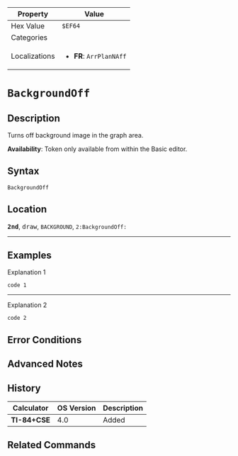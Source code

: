 | Property      | Value |
|---------------|-------|
| Hex Value     | `$EF64`|
| Categories    | <ul></ul> |
| Localizations | <ul><li><b>FR</b>: `ArrPlanNAff`</li></ul> |

# `BackgroundOff`

## Description
Turns off background image in the graph area.


<b>Availability</b>: Token only available from within the Basic editor.

## Syntax
`BackgroundOff`

## Location
<tt><kbd><b>2nd</b></kbd></tt>, <kbd>draw</kbd>, `BACKGROUND`, `2:BackgroundOff:`
<hr>

## Examples

Explanation 1
```ti-basic
code 1
```
---
Explanation 2
```ti-basic
code 2
```

## Error Conditions


## Advanced Notes


## History
| Calculator | OS Version | Description |
|------------|------------|-------------|
| <b>TI-84+CSE</b> | 4.0 | Added |

## Related Commands

